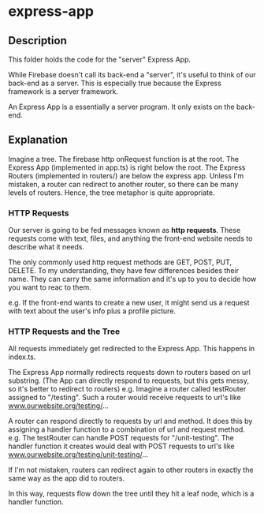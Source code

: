 # express-app

## Description

This folder holds the code for the "server" Express App.

While Firebase doesn't call its back-end a "server",
it's useful to think of our back-end as a server.
This is especially true because the Express framework
is a server framework.

An Express App is a essentially a server program.
It only exists on the back-end.

## Explanation

Imagine a tree.
The firebase http onRequest function is at the root.
The Express App (implemented in app.ts) is right below the root.
The Express Routers (implemented in routers/) are below the express app.
Unless I'm mistaken, a router can redirect to another router,
so there can be many levels of routers.
Hence, the tree metaphor is quite appropriate.

### HTTP Requests

Our server is going to be fed messages known as **http requests**.
These requests come with text, files, and anything the front-end
website needs to describe what it needs.

The only commonly used http request methods are GET, POST, PUT, DELETE.
To my understanding, they have few differences besides their name.
They can carry the same information and it's up to you to decide how
you want to reac to them.

e.g. If the front-end wants to create a new user,
it might send us a request with text about the user's info
plus a profile picture.

### HTTP Requests and the Tree

All requests immediately get redirected to the Express App.
This happens in index.ts.

The Express App normally redirects requests down to routers based on url substring.
(The App can directly respond to requests, but this gets messy,
so it's better to redirect to routers)
e.g. Imagine a router called testRouter assigned to "/testing".
Such a router would receive requests to url's like
www.ourwebsite.org/testing/...

A router can respond directly to requests by url and method.
It does this by assigning a handler function to a combination of
url and request method.
e.g. The testRouter can handle POST requests for "/unit-testing".
The handler function it creates would deal with POST requests to url's like
www.ourwebsite.org/testing/unit-testing/...

If I'm not mistaken, routers can redirect again to other routers
in exactly the same way as the app did to routers.

In this way, requests flow down the tree until they hit a leaf node,
which is a handler function.